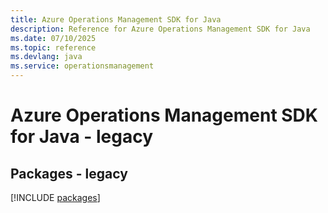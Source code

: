 ```yaml
---
title: Azure Operations Management SDK for Java
description: Reference for Azure Operations Management SDK for Java
ms.date: 07/10/2025
ms.topic: reference
ms.devlang: java
ms.service: operationsmanagement
---
```

# Azure Operations Management SDK for Java - legacy
## Packages - legacy
[!INCLUDE [packages](operations-management-index.md)]